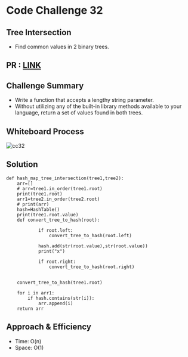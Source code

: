 # Code Challenge 32

##  Tree Intersection
  * Find common values in 2 binary trees.
## PR :  [LINK](https://github.com/hind-hb/data-structures-and-algorithms2/pull/26/commits/b3dc7bcfdb66bc40845e046f212a0969f986126f)
  
## Challenge Summary
  * Write a function that accepts a lengthy string parameter.
  * Without utilizing any of the built-in library methods available to your language, return a set of values found in both trees.
  
## Whiteboard Process
![cc32](https://user-images.githubusercontent.com/75991604/171827662-76b5efe9-7ab4-493e-ab02-786f6a086de7.jpeg)
## Solution

```
def hash_map_tree_intersection(tree1,tree2):
    arr=[]
    # arr=tree1.in_order(tree1.root)
    print(tree1.root)
    arr1=tree2.in_order(tree2.root)
    # print(arr)
    hash=HashTable()
    print(tree1.root.value)
    def convert_tree_to_hash(root):

            if root.left:
                convert_tree_to_hash(root.left)

            hash.add(str(root.value),str(root.value))
            print("x")

            if root.right:
                convert_tree_to_hash(root.right)


    convert_tree_to_hash(tree1.root)

    for i in arr1:
        if hash.contains(str(i)):
            arr.append(i)
    return arr
```

## Approach & Efficiency
  * Time: O(n)
  * Space: O(1)
  
